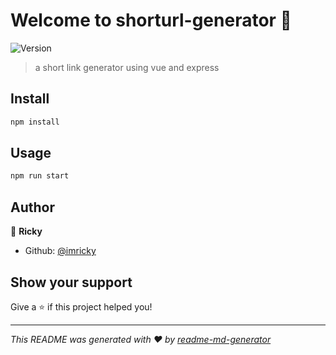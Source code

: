 # Welcome to shorturl-generator 👋
![Version](https://img.shields.io/badge/version-1.0.0-blue.svg?cacheSeconds=2592000)

> a short link generator using vue and express

## Install

```sh
npm install
```

## Usage

```sh
npm run start
```

## Author

👤 **Ricky**

* Github: [@imricky](https://github.com/imricky)

## Show your support

Give a ⭐️ if this project helped you!


***
_This README was generated with ❤️ by [readme-md-generator](https://github.com/kefranabg/readme-md-generator)_